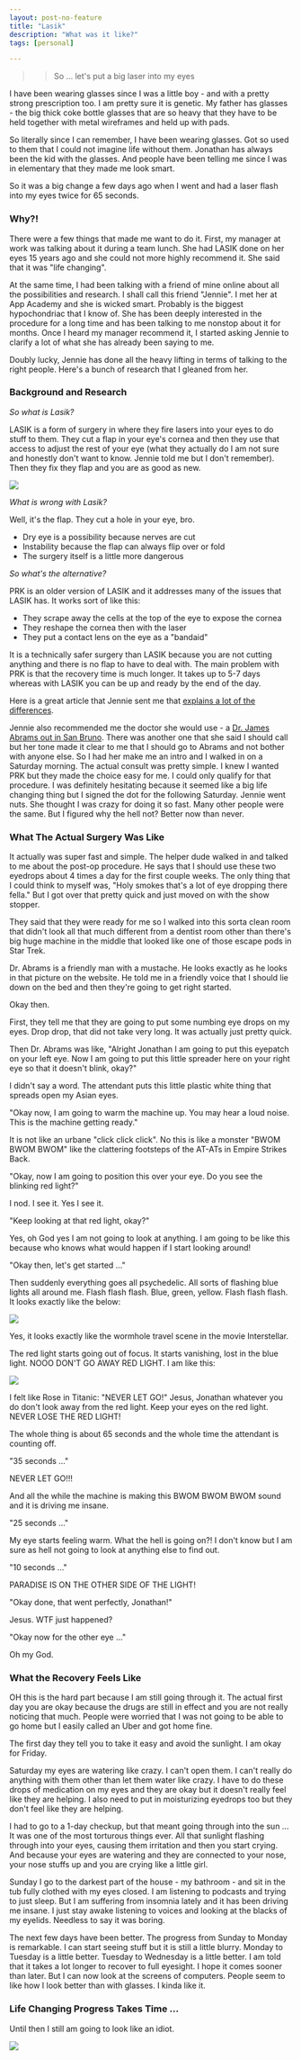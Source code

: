 ```yaml
---
layout: post-no-feature
title: "Lasik"
description: "What was it like?"
tags: [personal]

---
```


>>So ... let's put a big laser into my eyes

I have been wearing glasses since I was a little boy - and with a pretty strong prescription too. I am pretty sure it is genetic. My father has glasses - the big thick coke bottle glasses that are so heavy that they have to be held together with metal wireframes and held up with pads. 

So literally since I can remember, I have been wearing glasses. Got so used to them that I could not imagine life without them. Jonathan has always been the kid with the glasses. And people have been telling me since I was in elementary that they made me look smart. 

So it was a big change a few days ago when I went and had a laser flash into my eyes twice for 65 seconds. 

### Why?!

There were a few things that made me want to do it. First, my manager at work was talking about it during a team lunch. She had LASIK done on her eyes 15 years ago and she could not more highly recommend it. She said that it was "life changing". 

At the same time, I had been talking with a friend of mine online about all the possibilities and research. I shall call this friend "Jennie". I met her at App Academy and she is wicked smart. Probably is the biggest hypochondriac that I know of. She has been deeply interested in the procedure for a long time and has been talking to me nonstop about it for months. Once I heard my manager recommend it, I started asking Jennie to clarify a lot of what she has already been saying to me. 

Doubly lucky, Jennie has done all the heavy lifting in terms of talking to the right people. Here's a bunch of research that I gleaned from her. 

### Background and Research

*So what is Lasik?*

LASIK is a form of surgery in where they fire lasers into your eyes to do stuff to them. They cut a flap in your eye's cornea and then they use that access to adjust the rest of your eye (what they actually do I am not sure and honestly don't want to know. Jennie told me but I don't remember). Then they fix they flap and you are as good as new. 

<feature>
	<img src="http://www.eyecare1.com/images/photos/schematic-lasik-surgery.jpg">
</feature>

*What is wrong with Lasik?*

Well, it's the flap. They cut a hole in your eye, bro. 

* Dry eye is a possibility because nerves are cut
* Instability because the flap can always flip over or fold
* The surgery itself is a little more dangerous 

*So what's the alternative?*

PRK is an older version of LASIK and it addresses many of the issues that LASIK has. It works sort of like this: 

* They scrape away the cells at the top of the eye to expose the cornea
* They reshape the cornea then with the laser
* They put a contact lens on the eye as a "bandaid"

It is a technically safer surgery than LASIK because you are not cutting anything and there is no flap to have to deal with. The main problem with PRK is that the recovery time is much longer. It takes up to 5-7 days whereas with LASIK you can be up and ready by the end of the day. 

Here is a great article that Jennie sent me that [explains a lot of the differences](http://www.eyecare1.com/prk-verses-lasik.php). 

Jennie also recommended me the doctor she would use - a [Dr. James Abrams out in San Bruno](http://www.lasikvisioninstitute.com/why-choose-us/lasik-doctor-surgeon/dr-james-abrams-m-d/). There was another one that she said I should call but her tone made it clear to me that I should go to Abrams and not bother with anyone else. So I had her make me an intro and I walked in on a Saturday morning. The actual consult was pretty simple. I knew I wanted PRK but they made the choice easy for me. I could only qualify for that procedure. I was definitely hesitating because it seemed like a big life changing thing but I signed the dot for the following Saturday. Jennie went nuts. She thought I was crazy for doing it so fast. Many other people were the same. But I figured why the hell not? Better now than never. 

### What The Actual Surgery Was Like

It actually was super fast and simple. The helper dude walked in and talked to me about the post-op procedure. He says that I should use these two eyedrops about 4 times a day for the first couple weeks. The only thing that I could think to myself was, "Holy smokes that's a lot of eye dropping there fella." But I got over that pretty quick and just moved on with the show stopper. 

They said that they were ready for me so I walked into this sorta clean room that didn't look all that much different from a dentist room other than there's big huge machine in the middle that looked like one of those escape pods in Star Trek. 

Dr. Abrams is a friendly man with a mustache. He looks exactly as he looks in that picture on the website. He told me in a friendly voice that I should lie down on the bed and then they're going to get right started. 

Okay then.

First, they tell me that they are going to put some numbing eye drops on my eyes. Drop drop, that did not take very long. It was actually just pretty quick. 

Then Dr. Abrams was like, "Alright Jonathan I am going to put this eyepatch on your left eye. Now I am going to put this little spreader here on your right eye so that it doesn't blink, okay?"

I didn't say a word. The attendant puts this little plastic white thing that spreads open my Asian eyes. 

"Okay now, I am going to warm the machine up. You may hear a loud noise. This is the machine getting ready." 

It is not like an urbane "click click click". No this is like a monster "BWOM BWOM BWOM" like the clattering footsteps of the AT-ATs in Empire Strikes Back. 

"Okay, now I am going to position this over your eye. Do you see the blinking red light?"

I nod. I see it. Yes I see it. 

"Keep looking at that red light, okay?"

Yes, oh God yes I am not going to look at anything. I am going to be like this because who knows what would happen if I start looking around!

"Okay then, let's get started ..."

Then suddenly everything goes all psychedelic. All sorts of flashing blue lights all around me. Flash flash flash. Blue, green, yellow. Flash flash flash. It looks exactly like the below: 

<feature>
	<img src="/images/tumblr_n4rjt24vZ61smv9jio1_500.gif">
</feature>

Yes, it looks exactly like the wormhole travel scene in the movie Interstellar. 

The red light starts going out of focus. It starts vanishing, lost in the blue light. NOOO DON'T GO AWAY RED LIGHT. I am like this: 

<feature>
	<img src="/images/tumblr_ng75h3KrA81tj141xo5_1280.gif">
</feature>

I felt like Rose in Titanic: "NEVER LET GO!" Jesus, Jonathan whatever you do don't look away from the red light. Keep your eyes on the red light. NEVER LOSE THE RED LIGHT!

The whole thing is about 65 seconds and the whole time the attendant is counting off. 

"35 seconds ..."

NEVER LET GO!!! 

And all the while the machine is making this BWOM BWOM BWOM sound and it is driving me insane. 

"25 seconds ..."

My eye starts feeling warm. What the hell is going on?! I don't know but I am sure as hell not going to look at anything else to find out. 

"10 seconds ..."

PARADISE IS ON THE OTHER SIDE OF THE LIGHT!

"Okay done, that went perfectly, Jonathan!"

Jesus. WTF just happened?

"Okay now for the other eye ..."

Oh my God. 

### What the Recovery Feels Like

OH this is the hard part because I am still going through it. The actual first day you are okay because the drugs are still in effect and you are not really noticing that much. People were worried that I was not going to be able to go home but I easily called an Uber and got home fine. 

The first day they tell you to take it easy and avoid the sunlight. I am okay for Friday. 

Saturday my eyes are watering like crazy. I can't open them. I can't really do anything with them other than let them water like crazy. I have to do these drops of medication on my eyes and they are okay but it doesn't really feel like they are helping. I also need to put in moisturizing eyedrops too but they don't feel like they are helping. 

I had to go to a 1-day checkup, but that meant going through into the sun ... It was one of the most torturous things ever. All that sunlight flashing through into your eyes, causing them irritation and then you start crying. And because your eyes are watering and they are connected to your nose, your nose stuffs up and you are crying like a little girl. 

Sunday I go to the darkest part of the house - my bathroom - and sit in the tub fully clothed with my eyes closed. I am listening to podcasts and trying to just sleep. But I am suffering from insomnia lately and it has been driving me insane. I just stay awake listening to voices and looking at the blacks of my eyelids. Needless to say it was boring. 

The next few days have been better. The progress from Sunday to Monday is remarkable. I can start seeing stuff but it is still a little blurry. Monday to Tuesday is a little better. Tuesday to Wednesday is a little better. I am told that it takes a lot longer to recover to full eyesight. I hope it comes sooner than later. But I can now look at the screens of computers. People seem to like how I look better than with glasses. I kinda like it. 

### Life Changing Progress Takes Time ...

Until then I still am going to look like an idiot. 

<feature>
	<img src="/images/sadjy.JPG">
</feature>